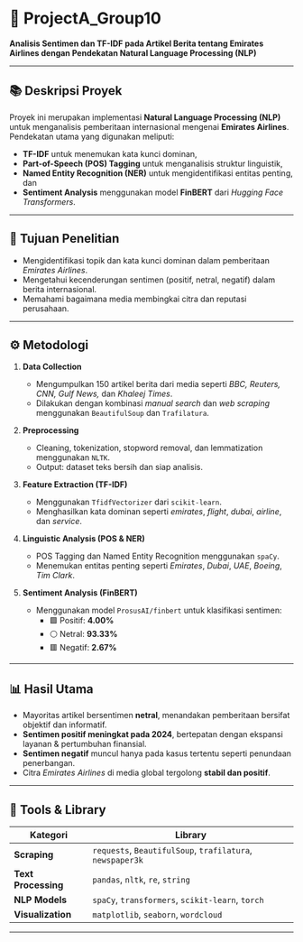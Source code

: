 # 🧠 ProjectA_Group10  
**Analisis Sentimen dan TF-IDF pada Artikel Berita tentang Emirates Airlines dengan Pendekatan Natural Language Processing (NLP)**  

---

## 📚 Deskripsi Proyek  

Proyek ini merupakan implementasi **Natural Language Processing (NLP)** untuk menganalisis pemberitaan internasional mengenai **Emirates Airlines**.  
Pendekatan utama yang digunakan meliputi:
- **TF-IDF** untuk menemukan kata kunci dominan,  
- **Part-of-Speech (POS) Tagging** untuk menganalisis struktur linguistik,  
- **Named Entity Recognition (NER)** untuk mengidentifikasi entitas penting, dan  
- **Sentiment Analysis** menggunakan model **FinBERT** dari *Hugging Face Transformers*.  

---

## 🎯 Tujuan Penelitian  

- Mengidentifikasi topik dan kata kunci dominan dalam pemberitaan *Emirates Airlines*.  
- Mengetahui kecenderungan sentimen (positif, netral, negatif) dalam berita internasional.  
- Memahami bagaimana media membingkai citra dan reputasi perusahaan.  

---

## ⚙️ Metodologi  

1. **Data Collection**  
   - Mengumpulkan 150 artikel berita dari media seperti *BBC, Reuters, CNN, Gulf News,* dan *Khaleej Times*.  
   - Dilakukan dengan kombinasi *manual search* dan *web scraping* menggunakan `BeautifulSoup` dan `Trafilatura`.  

2. **Preprocessing**  
   - Cleaning, tokenization, stopword removal, dan lemmatization menggunakan `NLTK`.  
   - Output: dataset teks bersih dan siap analisis.  

3. **Feature Extraction (TF-IDF)**  
   - Menggunakan `TfidfVectorizer` dari `scikit-learn`.  
   - Menghasilkan kata dominan seperti *emirates*, *flight*, *dubai*, *airline*, dan *service*.  

4. **Linguistic Analysis (POS & NER)**  
   - POS Tagging dan Named Entity Recognition menggunakan `spaCy`.  
   - Menemukan entitas penting seperti *Emirates*, *Dubai*, *UAE*, *Boeing*, *Tim Clark*.  

5. **Sentiment Analysis (FinBERT)**  
   - Menggunakan model `ProsusAI/finbert` untuk klasifikasi sentimen:  
     - 🟩 Positif: **4.00%**  
     - ⚪ Netral: **93.33%**  
     - 🟥 Negatif: **2.67%**  

---

## 📊 Hasil Utama  

- Mayoritas artikel bersentimen **netral**, menandakan pemberitaan bersifat objektif dan informatif.  
- **Sentimen positif meningkat pada 2024**, bertepatan dengan ekspansi layanan & pertumbuhan finansial.  
- **Sentimen negatif** muncul hanya pada kasus tertentu seperti penundaan penerbangan.  
- Citra *Emirates Airlines* di media global tergolong **stabil dan positif**.  

---

## 🧩 Tools & Library  

| Kategori | Library |
|-----------|----------|
| **Scraping** | `requests`, `BeautifulSoup`, `trafilatura`, `newspaper3k` |
| **Text Processing** | `pandas`, `nltk`, `re`, `string` |
| **NLP Models** | `spaCy`, `transformers`, `scikit-learn`, `torch` |
| **Visualization** | `matplotlib`, `seaborn`, `wordcloud` |

---


